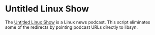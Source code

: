 # Untitled Linux Show

The [Untitled Linux Show](https://twit.tv/shows/untitled-linux-show) is a Linux news podcast. This script eliminates some of the redirects by pointing podcast URLs directly to libsyn.

